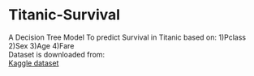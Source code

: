 # Titanic-Survival
A Decision Tree Model To predict Survival in Titanic based on:
1)Pclass
2)Sex
3)Age
4)Fare<br>
Dataset is downloaded from:
<br>
<a href="https://www.kaggle.com/hesh97/titanicdataset-traincsv">
Kaggle dataset</a>
